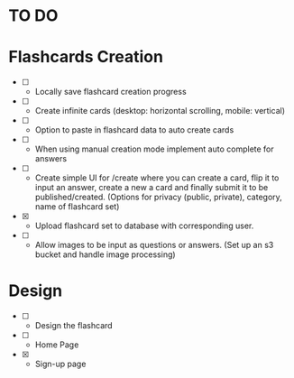 # TO DO

# Flashcards Creation

- [ ] - Locally save flashcard creation progress
- [ ] - Create infinite cards (desktop: horizontal scrolling, mobile: vertical)
- [ ] - Option to paste in flashcard data to auto create cards
- [ ] - When using manual creation mode implement auto complete for answers
- [ ] - Create simple UI for /create where you can create a card, flip it to input an answer, create a new a card and finally submit
    it to be published/created. (Options for privacy (public, private), category, name of flashcard set)
- [x] - Upload flashcard set to database with corresponding user.
- [ ] - Allow images to be input as questions or answers. (Set up an s3 bucket and handle image processing)

# Design

- [ ] - Design the flashcard
- [ ] - Home Page
- [x] - Sign-up page
